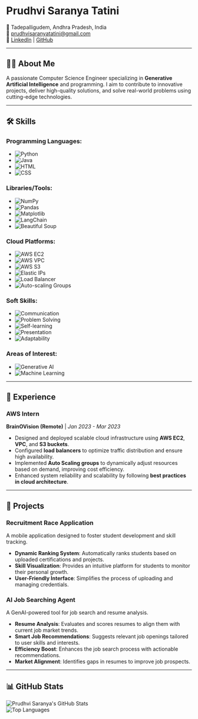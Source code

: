# Prudhvi Saranya Tatini

📍 Tadepalligudem, Andhra Pradesh, India  
📧 [prudhvisaranyatatini@gmail.com](mailto:prudhvisaranyatatini@gmail.com)  
🔗 [LinkedIn](https://linkedin.com/in/PrudhviSaranya) | [GitHub](https://github.com/PrudhviSaranya)

---

## 👩‍💻 About Me

A passionate Computer Science Engineer specializing in **Generative Artificial Intelligence** and programming. I aim to contribute to innovative projects, deliver high-quality solutions, and solve real-world problems using cutting-edge technologies.

---

## 🛠️ Skills

### Programming Languages:
- ![Python](https://img.shields.io/badge/-Python-3776AB?logo=python&logoColor=white)  
- ![Java](https://img.shields.io/badge/-Java-007396?logo=java&logoColor=white)  
- ![HTML](https://img.shields.io/badge/-HTML5-E34F26?logo=html5&logoColor=white)  
- ![CSS](https://img.shields.io/badge/-CSS3-1572B6?logo=css3&logoColor=white)  

### Libraries/Tools:
- ![NumPy](https://img.shields.io/badge/-NumPy-013243?logo=numpy&logoColor=white)  
- ![Pandas](https://img.shields.io/badge/-Pandas-150458?logo=pandas&logoColor=white)  
- ![Matplotlib](https://img.shields.io/badge/-Matplotlib-11557C?logo=python&logoColor=white)  
- ![LangChain](https://img.shields.io/badge/-LangChain-FF6F00?logo=chain&logoColor=white)  
- ![Beautiful Soup](https://img.shields.io/badge/-Beautiful%20Soup-4B8BBE?logo=python&logoColor=white)  

### Cloud Platforms:
- ![AWS EC2](https://img.shields.io/badge/-AWS%20EC2-FF9900?logo=amazon-aws&logoColor=white)  
- ![AWS VPC](https://img.shields.io/badge/-AWS%20VPC-FF9900?logo=amazon-aws&logoColor=white)  
- ![AWS S3](https://img.shields.io/badge/-AWS%20S3-569A31?logo=amazon-s3&logoColor=white)  
- ![Elastic IPs](https://img.shields.io/badge/-Elastic%20IPs-FF9900?logo=amazon-aws&logoColor=white)  
- ![Load Balancer](https://img.shields.io/badge/-Load%20Balancer-FF9900?logo=amazon-aws&logoColor=white)  
- ![Auto-scaling Groups](https://img.shields.io/badge/-Auto--scaling%20Groups-FF9900?logo=amazon-aws&logoColor=white)  

### Soft Skills:
- ![Communication](https://img.shields.io/badge/-Communication-0078D4?logo=messenger&logoColor=white)  
- ![Problem Solving](https://img.shields.io/badge/-Problem%20Solving-FF6F00?logo=lightbulb&logoColor=white)  
- ![Self-learning](https://img.shields.io/badge/-Self--learning-4CAF50?logo=book&logoColor=white)  
- ![Presentation](https://img.shields.io/badge/-Presentation-FF4081?logo=google-slides&logoColor=white)  
- ![Adaptability](https://img.shields.io/badge/-Adaptability-FFC107?logo=rocket&logoColor=white)  

### Areas of Interest:
- ![Generative AI](https://img.shields.io/badge/-Generative%20AI-8E44AD?logo=artstation&logoColor=white)  
- ![Machine Learning](https://img.shields.io/badge/-Machine%20Learning-27AE60?logo=tensorflow&logoColor=white)  

---

## 💼 Experience

### **AWS Intern**  
**BrainOVision (Remote)** | *Jan 2023 - Mar 2023*  
- Designed and deployed scalable cloud infrastructure using **AWS EC2**, **VPC**, and **S3 buckets**.  
- Configured **load balancers** to optimize traffic distribution and ensure high availability.  
- Implemented **Auto Scaling groups** to dynamically adjust resources based on demand, improving cost efficiency.  
- Enhanced system reliability and scalability by following **best practices in cloud architecture**.  

---

## 🚀 Projects

### **Recruitment Race Application**  
A mobile application designed to foster student development and skill tracking.  
- **Dynamic Ranking System**: Automatically ranks students based on uploaded certifications and projects.  
- **Skill Visualization**: Provides an intuitive platform for students to monitor their personal growth.  
- **User-Friendly Interface**: Simplifies the process of uploading and managing credentials.  

### **AI Job Searching Agent**  
A GenAI-powered tool for job search and resume analysis.  
- **Resume Analysis**: Evaluates and scores resumes to align them with current job market trends.  
- **Smart Job Recommendations**: Suggests relevant job openings tailored to user skills and interests.  
- **Efficiency Boost**: Enhances the job search process with actionable recommendations.  
- **Market Alignment**: Identifies gaps in resumes to improve job prospects.  

---

## 📊 GitHub Stats

![Prudhvi Saranya's GitHub Stats](https://github-readme-stats.vercel.app/api?username=PrudhviSaranya&show_icons=true&theme=radical)  
![Top Languages](https://github-readme-stats.vercel.app/api/top-langs/?username=PrudhviSaranya&layout=compact&theme=radical)